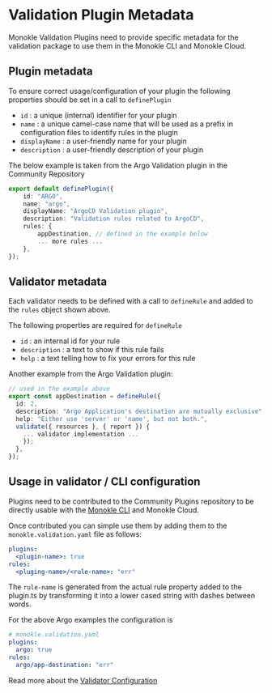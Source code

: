 # Validation Plugin Metadata

Monokle Validation Plugins need to provide specific metadata for the validation package to use them in 
the Monokle CLI and Monokle Cloud. 

## Plugin metadata

To ensure correct usage/configuration of your plugin the following
properties should be set in a call to `definePlugin` 

- `id` : a unique (internal) identifier for your plugin
- `name` : a unique camel-case name that will be used as a prefix in configuration files to identify
  rules in the plugin
- `displayName` : a user-friendly name for your plugin
- `description` : a user-friendly description of your plugin

The below example is taken from the Argo Validation plugin in the Community Repository

```typescript
export default definePlugin({
    id: "ARGO",
    name: "argo",
    displayName: "ArgoCD Validation plugin",
    description: "Validation rules related to ArgoCD",
    rules: {
        appDestination, // defined in the example below
        ... more rules ...
    },
});
```

## Validator metadata

Each validator needs to be defined with a call to `defineRule` and added to the `rules` object shown above.  

The following properties are required for `defineRule`

- `id` : an internal id for your rule
- `description` : a text to show if this rule fails
- `help` : a text telling how to fix your errors for this rule 

Another example from the Argo Validation plugin:

```typescript
// used in the example above
export const appDestination = defineRule({
  id: 2,
  description: "Argo Application's destination are mutually exclusive",
  help: "Either use 'server' or 'name', but not both.",
  validate({ resources }, { report }) {
    ... validator implementation ...
    });
  },
});
```

## Usage in validator / CLI configuration

Plugins need to be contributed to the Community Plugins repository to be directly usable with 
the [Monokle CLI](https://github.com/kubeshop/monokle-core/tree/main/packages/cli) and Monokle Cloud.

Once contributed you can simple use them by adding them to the `monokle.validation.yaml` file as follows:

```yaml
plugins:
  <plugin-name>: true
rules:
  <pluging-name>/<rule-name>: "err"
```

The `rule-name` is generated from the actual rule property added to the plugin.ts by transforming it into 
a lower cased string with dashes between words.

For the above Argo examples the configuration is

```yaml
# monokle.validation.yaml
plugins:
  argo: true
rules:
  argo/app-destination: "err"
```

Read more about the [Validator Configuration](configuration.md)
